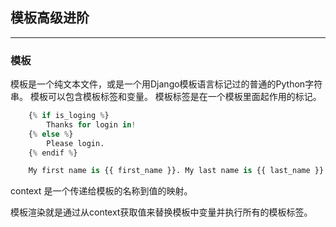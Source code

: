 ## 模板高级进阶

---

### 模板

模板是一个纯文本文件，或是一个用Django模板语言标记过的普通的Python字符串。
模板可以包含模板标签和变量。
模板标签是在一个模板里面起作用的标记。

```python
    {% if is_loging %}
        Thanks for login in!
    {% else %}
        Please login.
    {% endif %}

    My first name is {{ first_name }}. My last name is {{ last_name }}.
```

context 是一个传递给模板的名称到值的映射。

模板渲染就是通过从context获取值来替换模板中变量并执行所有的模板标签。
